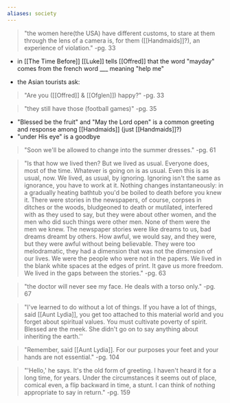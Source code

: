 ```yaml
---
aliases: society
---
```


>"the women here(the USA) have different customs, to stare at them through the lens of a camera is, for them ([[Handmaids]]?), an experience of violation."
> -pg. 33

- in [[The Time Before]] [[Luke]] tells [[Offred]] that the word "mayday" comes from the french word ___ meaning "help me"

- the Asian tourists ask:
>"Are you ([[Offred]] & [[Ofglen]]) happy?"
> -pg. 33

>"they still have those (football games)"
> -pg. 35

- "Blessed be the fruit" and "May the Lord open" is a common greeting and response among [[Handmaids]] (just [[Handmaids]]?)
- "under His eye" is a goodbye

> "Soon we'll be allowed to change into the summer dresses."
> -pg. 61

>"Is that how we lived then? But we lived as usual. Everyone does, most of the time. Whatever is going on is as usual. Even this is as usual, now. We lived, as usual, by ignoring. Ignoring isn't the same as ignorance, you have to work at it. Nothing changes instantaneously: in a gradually heating bathtub you'd be boiled to death before you knew it. There were stories in the newspapers, of course, corpses in ditches or the woods, bludgeoned to death or mutilated, interfered with as they used to say, but they were about other women, and the men who did such things were other men. None of them were the men we knew. The newspaper stories were like dreams to us, bad dreams dreamt by others. How awful, we would say, and they were, but they were awful without being believable. They were too melodramatic, they had a dimension that was not the dimension of our lives. We were the people who were not in the papers. We lived in the blank white spaces at the edges of print. It gave us more freedom. We lived in the gaps between the stories."
> -pg. 63

>"the doctor will never see my face. He deals with a torso only."
> -pg. 67

>"I've learned to do without a lot of things. If you have a lot of things, said [[Aunt Lydia]], you get too attached to this material world and you forget about spiritual values. You must cultivate poverty of spirit. Blessed are the meek. She didn't go on to say anything about inheriting the earth.''

>"Remember, said [[Aunt Lydia]]. For our purposes your feet and your hands are not essential."
> -pg. 104

>"'Hello,' he says. It's the old form of greeting. I haven't heard it for a long time, for years. Under the circumstances it seems out of place, comical even, a flip backward in time, a stunt. I can think of nothing appropriate to say in return."
> -pg. 159